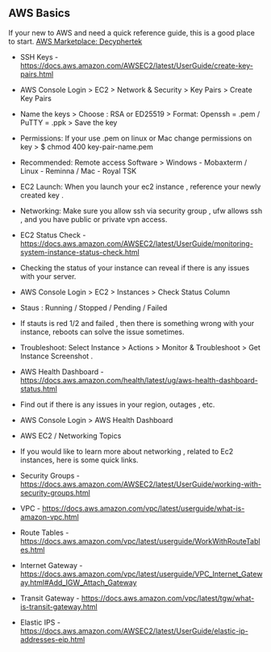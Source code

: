 AWS Basics
-----------

If your new to AWS and need a quick reference guide, this is a good place to start. [AWS Marketplace: Decyphertek ](https://aws.amazon.com/marketplace/seller-profile?id=851968a2-7d3c-4a0b-8c33-5351d91aaef1)

* SSH Keys - https://docs.aws.amazon.com/AWSEC2/latest/UserGuide/create-key-pairs.html
* AWS Console Login > EC2 > Network & Security > Key Pairs > Create Key Pairs
* Name the keys > Choose : RSA or ED25519 > Format: Openssh = .pem / PuTTY = .ppk > Save the key
* Permissions: If your use .pem on linux or Mac change permissions on key > $ chmod 400 key-pair-name.pem
* Recommended: Remote access Software > Windows - Mobaxterm / Linux - Reminna / Mac - Royal TSK 
* EC2 Launch: When you launch your ec2 instance , reference your newly created key . 
* Networking: Make sure you allow ssh via security group , ufw allows ssh , and you have public or private vpn access. 

* EC2 Status Check - https://docs.aws.amazon.com/AWSEC2/latest/UserGuide/monitoring-system-instance-status-check.html 
* Checking the status of your instance can reveal if there is any issues with your server.
* AWS Console Login > EC2  > Instances > Check Status Column
* Staus : Running / Stopped / Pending / Failed 
* If stauts is red 1/2 and failed , then there is something wrong with your instance, reboots can solve the issue sometimes. 
* Troubleshoot: Select Instance > Actions > Monitor & Troubleshoot > Get Instance Screenshot .

* AWS Health Dashboard - https://docs.aws.amazon.com/health/latest/ug/aws-health-dashboard-status.html 
* Find out if there is any issues in your region, outages , etc. 
* AWS Console Login > AWS Health Dashboard 
    
* AWS EC2 / Networking Topics
* If you would like to learn more about networking , related to Ec2 instances, here is some quick links. 
* Security Groups - https://docs.aws.amazon.com/AWSEC2/latest/UserGuide/working-with-security-groups.html
* VPC - https://docs.aws.amazon.com/vpc/latest/userguide/what-is-amazon-vpc.html
* Route Tables - https://docs.aws.amazon.com/vpc/latest/userguide/WorkWithRouteTables.html
* Internet Gateway - https://docs.aws.amazon.com/vpc/latest/userguide/VPC_Internet_Gateway.html#Add_IGW_Attach_Gateway
* Transit Gateway - https://docs.aws.amazon.com/vpc/latest/tgw/what-is-transit-gateway.html
* Elastic IPS - https://docs.aws.amazon.com/AWSEC2/latest/UserGuide/elastic-ip-addresses-eip.html
